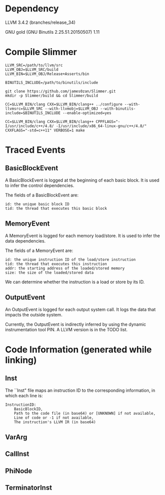 # Dependency

LLVM 3.4.2 (branches/release_34)

GNU gold (GNU Binutils 2.25.51.20150507) 1.11

# Compile Slimmer

    LLVM_SRC=/path/to/llvm/src
    LLVM_OBJ=$LLVM_SRC/build
    LLVM_BIN=$LLVM_OBJ/Release+Asserts/bin

    BINUTILS_INCLUDE=/path/to/binutils/include 

    git clone https://github.com/james0zan/Slimmer.git
    mkdir -p Slimmer/build && cd Slimmer/build

    CC=$LLVM_BIN/clang CXX=$LLVM_BIN/clang++ ../configure --with-llvmsrc=$LLVM_SRC --with-llvmobj=$LLVM_OBJ --with-binutils-include=$BINUTILS_INCLUDE --enable-optimized=yes

    CC=$LLVM_BIN/clang CXX=$LLVM_BIN/clang++ CPPFLAGS="-I/usr/include/c++/4.8/ -I/usr/include/x86_64-linux-gnu/c++/4.8/" CXXFLAGS="-std=c++11" VERBOSE=1 make

# Traced Events

## BasicBlockEvent

A BasicBlockEvent is logged at the beginning of each basic block.
It is used to infer the control dependencies.

The fields of a BasicBlockEvent are:

    id: the unique basic block ID
    tid: the thread that executes this basic block

## MemoryEvent

A MemoryEvent is logged for each memory load/store.
It is used to infer the data dependencies.

The fields of a MemoryEvent are:

    id: the unique instruction ID of the load/store instruction
    tid: the thread that executes this instruction
    addr: the starting address of the loaded/stored memory
    size: the size of the loaded/stored data

We can determine whether the instruction is a load or store by its ID.

## OutputEvent

An OutputEvent is logged for each output system call.
It logs the data that impacts the outside system.

Currently, the OutputEvent is indirectly inferred by using the dynamic instrumentation tool PIN.
A LLVM version is in the TODO list.

# Code Information (generated while linking)

## Inst

The ``Inst" file maps an instruction ID to the corresponding information,
in which each line is:

    InstructionID:
        BasicBlockID,
        Path to the code file (in base64) or [UNKNOWN] if not available,
        Line of code or -1 if not available,
        The instruction's LLVM IR (in base64)

## VarArg

## CallInst

## PhiNode

## TerminatorInst
